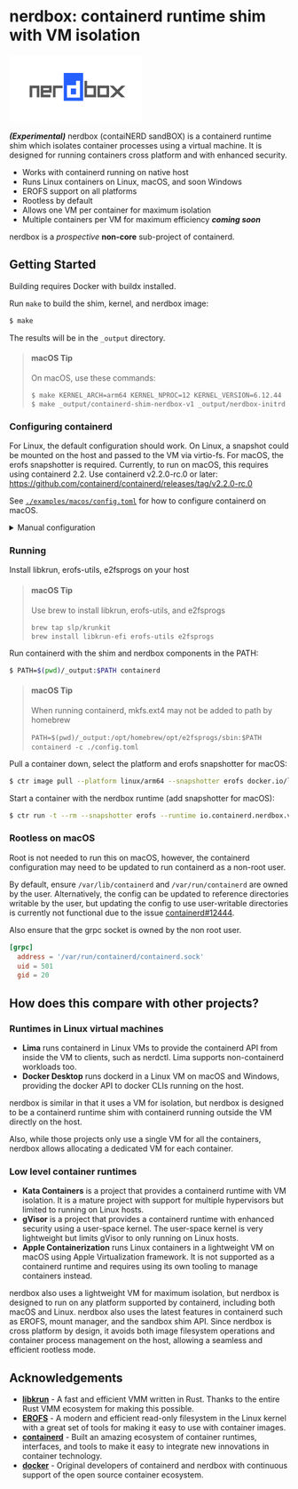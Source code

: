 # nerdbox: containerd runtime shim with VM isolation

<picture>
  <source media="(prefers-color-scheme: light)" srcset="docs/images/nerdbox.svg">
  <source media="(prefers-color-scheme: dark)" srcset="docs/images/nerdbox-white.svg">
  <img alt="logo" src="docs/images/nerdbox.svg">
</picture>

___(Experimental)___ nerdbox (contaiNERD sandBOX) is a containerd runtime shim which
isolates container processes using a virtual machine. It is designed for running
containers cross platform and with enhanced security.

 - Works with containerd running on native host
 - Runs Linux containers on Linux, macOS, and soon Windows
 - EROFS support on all platforms
 - Rootless by default
 - Allows one VM per container for maximum isolation
 - Multiple containers per VM for maximum efficiency ___coming soon___

nerdbox is a _prospective_ **non-core** sub-project of containerd.

## Getting Started

Building requires Docker with buildx installed.

Run `make` to build the shim, kernel, and nerdbox image:

```bash
$ make
```

The results will be in the `_output` directory.

> #### macOS Tip
> 
> On macOS, use these commands:
> ```
> $ make KERNEL_ARCH=arm64 KERNEL_NPROC=12 KERNEL_VERSION=6.12.44
> $ make _output/containerd-shim-nerdbox-v1 _output/nerdbox-initrd
> ```

### Configuring containerd

For Linux, the default configuration should work. On Linux, a snapshot could be
mounted on the host and passed to the VM via virtio-fs. For macOS, the erofs
snapshotter is required. Currently, to run on macOS, this requires using
containerd 2.2. Use containerd v2.2.0-rc.0 or later:
https://github.com/containerd/containerd/releases/tag/v2.2.0-rc.0

See [`./examples/macos/config.toml`](./examples/macos/config.toml) for
how to configure containerd on macOS.

<details>
<summary>Manual configuration</summary>

#### Enabling erofs in containerd config toml

If you don't have a containerd config file yet, generate one with:

```bash
$ containerd config default > config.toml
```

#### Update erofs differ

On macOS, the mkfs.erofs tool may use a large block size which will get rejected
by the kernel running inside the VM. Ensure mkfs.erofs uses a 4k block size
by adding the mkfs option under the erofs differ.


```toml
  [plugins.'io.containerd.differ.v1.erofs']
    mkfs_options = ['-b4096']
```

#### Add unpack configuration option

The transfer service needs to be configured to use the erofs snapshotter for
unpacking linux/arm64 images.

```toml
  [plugins.'io.containerd.transfer.v1.local']
    # ... omitted

    [[plugins."io.containerd.transfer.v1.local".unpack_config]]
      platform = "linux/arm64"
      snapshotter = "erofs"
      differ = "erofs"
```

#### Add differ options

nerdctl needs the following configuration, as it does not use the transfer service yet.

<!-- https://github.com/containerd/nerdctl/issues/4570#issuecomment-3474216920 -->

```toml
  [plugins.'io.containerd.service.v1.diff-service']
    default = ['erofs', 'walking']
    sync_fs = false
```

#### Add default size to snapshotter

```toml
  [plugins.'io.containerd.snapshotter.v1.erofs']
    default_size = "64M"

```

</details>

### Running

Install libkrun, erofs-utils, e2fsprogs on your host

> #### macOS Tip
>
> Use brew to install libkrun, erofs-utils, and e2fsprogs
> 
> ```
> brew tap slp/krunkit
> brew install libkrun-efi erofs-utils e2fsprogs
> ```

Run containerd with the shim and nerdbox components in the PATH:

```bash
$ PATH=$(pwd)/_output:$PATH containerd
```

> #### macOS Tip
>
> When running containerd, mkfs.ext4 may not be added to path by homebrew
>
> `PATH=$(pwd)/_output:/opt/homebrew/opt/e2fsprogs/sbin:$PATH containerd -c ./config.toml`
>

Pull a container down, select the platform and erofs snapshotter for macOS:

```bash
$ ctr image pull --platform linux/arm64 --snapshotter erofs docker.io/library/alpine:latest
```

Start a container with the nerdbox runtime (add snapshotter for macOS):

```bash
$ ctr run -t --rm --snapshotter erofs --runtime io.containerd.nerdbox.v1 docker.io/library/alpine:latest test /bin/sh
```

### Rootless on macOS

Root is not needed to run this on macOS, however, the containerd configuration
may need to be updated to run containerd as a non-root user.

By default, ensure `/var/lib/containerd` and `/var/run/containerd` are owned by
the user. Alternatively, the config can be updated to reference directories
writable by the user, but updating the config to use user-writable directories is
currently not functional due to the issue [containerd#12444](https://github.com/containerd/containerd/issues/12444).

Also ensure that the grpc socket is owned by the non root user.

```toml
[grpc]
  address = '/var/run/containerd/containerd.sock'
  uid = 501
  gid = 20
```

## How does this compare with other projects?

### Runtimes in Linux virtual machines
 - **Lima** runs containerd in Linux VMs to provide the containerd API from
   inside the VM to clients, such as nerdctl. Lima supports non-containerd
   workloads too.
 - **Docker Desktop** runs dockerd in a Linux VM on macOS and Windows,
   providing the docker API to docker CLIs running on the host.

nerdbox is similar in that it uses a VM for isolation, but nerdbox is designed
to be a containerd runtime shim with containerd running outside the VM directly
on the host.

Also, while those projects only use a single VM for all the containers, nerdbox
allows allocating a dedicated VM for each container.

### Low level container runtimes
 - **Kata Containers** is a project that provides a containerd runtime with VM
   isolation. It is a mature project with support for multiple hypervisors but
   limited to running on Linux hosts.
 - **gVisor** is a project that provides a containerd runtime with
   enhanced security using a user-space kernel. The user-space kernel is very
   lightweight but limits gVisor to only running on Linux hosts.
 - **Apple Containerization** runs Linux containers in a lightweight VM on macOS
   using Apple Virtualization framework. It is not supported as a containerd
   runtime and requires using its own tooling to manage containers instead.

nerdbox also uses a lightweight VM for maximum isolation, but nerdbox is
designed to run on any platform supported by containerd, including both macOS
and Linux. nerdbox also uses the latest features in containerd such as EROFS,
mount manager, and the sandbox shim API. Since nerdbox is cross platform by
design, it avoids both image filesystem operations and container process
management on the host, allowing a seamless and efficient rootless mode.

## Acknowledgements

- [**libkrun**](https://github.com/containers/libkrun) - A fast and efficient VMM written in Rust. Thanks to the entire Rust VMM ecosystem for making this possible.
- [**EROFS**](https://erofs.docs.kernel.org/) - A modern and efficient read-only filesystem in the Linux kernel with a great set of tools for making it easy to use with container images.
- [**containerd**](https://github.com/containerd/containerd) - Built an amazing ecosystem of container runtimes, interfaces, and tools to make it easy to integrate new innovations in container technology.
- [**docker**](https://docker.com) - Original developers of containerd and nerdbox with continuous support of the open source container ecosystem.
